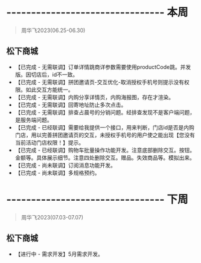 # -------------------------------- 本周
> 周华飞2023(06.25-06.30)
## 松下商城
* 【已完成 - 无需联调】订单详情跳商详参数需要使用productCode跳。并发版。因切店后，id不一致。
* 【已完成 - 无需联调】拼团邀请页-交互优化-取消授权手机号则提示没有权限。如此交互方能统一。
* 【已完成 - 无需联调】内购分享详情页，内购海报图，存在才渲染。
* 【已完成 - 无需联调】回寄地址防止多次点击。
* 【已完成 - 无需联调】排查占晨号的分销问题。经排查发现不是客户端问题，是服务端问题。
* 【已完成 - 已经联调】需要给我提供一个接口，用来判断，门店id是否是内购门店，用以完善拼团邀请页的交互，未授权手机号的用户使之能出现【您没有当前活动门店权限！】提示。
* 【已完成 - 已经联调】购物车批量操作功能开发。注意底部删除交互。按钮。金额等。具体展示细节。注意四处删除交互。赠品。失效商品等。模拟出来。
* 【已完成 - 尚未联调】订阅消息功能开发。
* 【已完成 - 尚未联调】多规格预约。

# -------------------------------- 下周
> 周华飞2023(07.03-07.07)
## 松下商城
* 【进行中 - 需求开发】5月需求开发。
